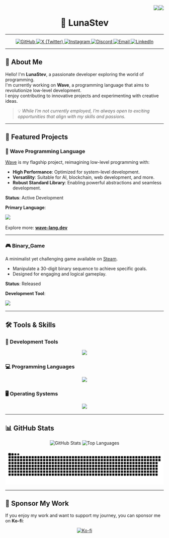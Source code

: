 <div align="right">
  <img src="https://komarev.com/ghpvc/?username=LunaStev&&style=flat-square" align="right" />
  <img src="https://img.shields.io/github/stars/LunaStev?affiliations=OWNER%2CCOLLABORATOR&style=flat-square" align="right" />
</div>

<h1 align="center">🌙 LunaStev</h1>

---

<div align="center">
  <a href="https://github.com/LunaStev" target="_blank">
    <img src="https://img.shields.io/badge/GitHub-181717?style=for-the-badge&logo=github&logoColor=white" alt="GitHub" />
  </a>
  <a href="https://twitter.com/LunaStev_" target="_blank">
    <img src="https://img.shields.io/badge/X-1DA1F2?style=for-the-badge&logo=twitter&logoColor=white" alt="X (Twitter)" />
  </a>
  <a href="https://instagram.com/1unnuiz" target="_blank">
    <img src="https://img.shields.io/badge/Instagram-E4405F?style=for-the-badge&logo=instagram&logoColor=white" alt="Instagram" />
  </a>
  <a href="https://discord.gg/Kuk2qXFjc5" target="_blank">
    <img src="https://img.shields.io/badge/Discord-5865F2?style=for-the-badge&logo=discord&logoColor=white" alt="Discord" />
  </a>
  <a href="mailto:lunastev@gurmstudios.com" target="_blank">
    <img src="https://img.shields.io/badge/Email-D14836?style=for-the-badge&logo=gmail&logoColor=white" alt="Email" />
  </a>
  <a href="https://www.linkedin.com/in/lunastev/" target="_blank">
    <img src="https://img.shields.io/badge/LinkedIn-0A66C2?style=for-the-badge&logo=linkedin&logoColor=white" alt="LinkedIn" />
  </a>
</div>

---

## 🌟 About Me

Hello! I'm **LunaStev**, a passionate developer exploring the world of programming.  
I'm currently working on **Wave**, a programming language that aims to revolutionize low-level development.  
I enjoy contributing to innovative projects and experimenting with creative ideas.

> 💡 *While I’m not currently employed, I’m always open to exciting opportunities that align with my skills and passions.*

---

## 🌌 Featured Projects

### 🌊 **Wave Programming Language**
[Wave](https://github.com/LunaStev/Wave) is my flagship project, reimagining low-level programming with:  
- **High Performance**: Optimized for system-level development.  
- **Versatility**: Suitable for AI, blockchain, web development, and more.  
- **Robust Standard Library**: Enabling powerful abstractions and seamless development.

**Status**: Active Development  

**Primary Language**:

<a href="https://skillicons.dev">
  <img src="https://skillicons.dev/icons?i=rust" />
</a>

Explore more: [**wave-lang.dev**](https://wave-lang.dev)

---

### 🎮 **Binary_Game**
A minimalist yet challenging game available on [Steam](https://store.steampowered.com/app/3347560/Binary_Game/).  
- Manipulate a 30-digit binary sequence to achieve specific goals.  
- Designed for engaging and logical gameplay.

**Status**: Released  

**Development Tool**: 

<a href="https://skillicons.dev">
  <img src="https://skillicons.dev/icons?i=unity,cs" />
</a>

---

## 🛠️ Tools & Skills

### 🚀 Development Tools
<p align="center">
  <a href="https://skillicons.dev">
    <img src="https://skillicons.dev/icons?i=git,github,idea,vscode,cloudflare,notion" />
  </a>
</p>

### 💻 Programming Languages
<p align="center">
  <a href="https://skillicons.dev">
    <img src="https://skillicons.dev/icons?i=rust,c,py,java" />
  </a>
</p>

### 🖥️ Operating Systems
<p align="center">
  <a href="https://skillicons.dev">
    <img src="https://skillicons.dev/icons?i=windows,linux" />
  </a>
</p>

---

## 📊 GitHub Stats

<div align="center">
  <img src="https://github-readme-stats.vercel.app/api?username=LunaStev&show_icons=true&count_private=true&hide_border=true&theme=radical" style="width: 48%;" alt="GitHub Stats" />
  <img src="https://github-readme-stats.vercel.app/api/top-langs/?username=LunaStev&hide_border=true&layout=compact&theme=radical" style="width: 48%;" alt="Top Languages" />
</div>

<p align="center">
  <img src="github-user-contribution.svg" alt="GitHub Contributions" />
</p>

---

## 💖 Sponsor My Work

If you enjoy my work and want to support my journey, you can sponsor me on **Ko-fi**:  
<div align="center">
  <a href="https://ko-fi.com/lunasev" target="_blank">
    <img src="https://cdn.ko-fi.com/cdn/kofi1.png?v=2" width="200" alt="Ko-fi" />
  </a>
</div>


